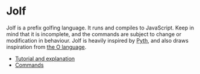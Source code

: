 # Jolf
Jolf is a prefix golfing language. It runs and compiles to JavaScript. Keep in mind that it is incomplete, and the commands are subject to change or modification in behaviour. Jolf is heavily inspired by [Pyth](https://github.com/isaacg1/pyth), and also draws inspiration from [the O language](https://github.com/phase/o).

 - [Tutorial and explanation](https://github.com/ConorOBrien-Foxx/Jolf/blob/master/docs/explanation.md)
 - [Commands](https://github.com/ConorOBrien-Foxx/Jolf/blob/master/docs/commands.md)
